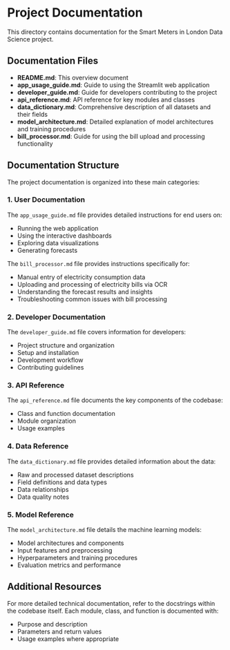# Project Documentation

This directory contains documentation for the Smart Meters in London Data Science project.

## Documentation Files

- **README.md**: This overview document
- **app_usage_guide.md**: Guide to using the Streamlit web application
- **developer_guide.md**: Guide for developers contributing to the project
- **api_reference.md**: API reference for key modules and classes
- **data_dictionary.md**: Comprehensive description of all datasets and their fields
- **model_architecture.md**: Detailed explanation of model architectures and training procedures
- **bill_processor.md**: Guide for using the bill upload and processing functionality

## Documentation Structure

The project documentation is organized into these main categories:

### 1. User Documentation

The `app_usage_guide.md` file provides detailed instructions for end users on:
- Running the web application
- Using the interactive dashboards
- Exploring data visualizations
- Generating forecasts

The `bill_processor.md` file provides instructions specifically for:
- Manual entry of electricity consumption data
- Uploading and processing of electricity bills via OCR
- Understanding the forecast results and insights
- Troubleshooting common issues with bill processing

### 2. Developer Documentation

The `developer_guide.md` file covers information for developers:
- Project structure and organization
- Setup and installation
- Development workflow
- Contributing guidelines

### 3. API Reference

The `api_reference.md` file documents the key components of the codebase:
- Class and function documentation
- Module organization
- Usage examples

### 4. Data Reference

The `data_dictionary.md` file provides detailed information about the data:
- Raw and processed dataset descriptions
- Field definitions and data types
- Data relationships
- Data quality notes

### 5. Model Reference

The `model_architecture.md` file details the machine learning models:
- Model architectures and components
- Input features and preprocessing
- Hyperparameters and training procedures
- Evaluation metrics and performance

## Additional Resources

For more detailed technical documentation, refer to the docstrings within the codebase itself. Each module, class, and function is documented with:
- Purpose and description
- Parameters and return values
- Usage examples where appropriate 